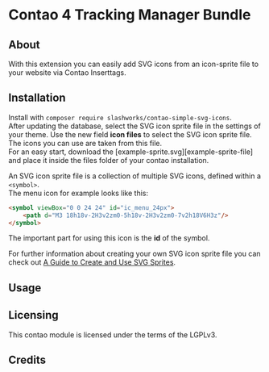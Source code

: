 Contao 4 Tracking Manager Bundle
================================


About
-----
With this extension you can easily add SVG icons from an icon-sprite file to your website via Contao Inserttags.


Installation
------------------

Install with ```composer require slashworks/contao-simple-svg-icons```.  
After updating the database, select the SVG icon sprite file in the settings of your theme. Use the new field **icon files** to select the SVG icon sprite file. The icons you can use are taken from this file.  
For an easy start, download the [example-sprite.svg][example-sprite-file] and place it inside the files folder of your contao installation.  

An SVG icon sprite file is a collection of multiple SVG icons, defined within a ```<symbol>```.  
The menu icon for example looks like this:
```html
<symbol viewBox="0 0 24 24" id="ic_menu_24px">
    <path d="M3 18h18v-2H3v2zm0-5h18v-2H3v2zm0-7v2h18V6H3z"/>
</symbol>
```
The important part for using this icon is the **id** of the symbol.
  
For further information about creating your own SVG icon sprite file you can check out [A Guide to Create and Use SVG Sprites](https://w3bits.com/svg-sprites/).


Usage
-----


Licensing
---------

This contao module is licensed under the terms of the LGPLv3.


Credits
-------

